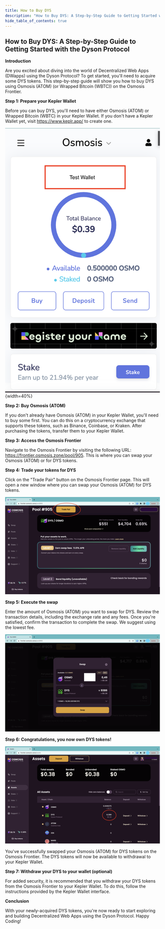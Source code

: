 ```yaml
---
title: How to Buy DYS
description: "How to Buy DYS: A Step-by-Step Guide to Getting Started with the Dyson Protocol"
hide_table_of_contents: true
---
```

## How to Buy DYS: A Step-by-Step Guide to Getting Started with the Dyson Protocol

**Introduction**

Are you excited about diving into the world of Decentralized Web Apps (DWapps) using the Dyson Protocol? To get started, you'll need to acquire some DYS tokens. This step-by-step guide will show you how to buy DYS using Osmosis (ATOM) (or Wrapped Bitcoin (WBTC)) on the Osmosis Frontier.

**Step 1: Prepare your Kepler Wallet**

Before you can buy DYS, you'll need to have either Osmosis (ATOM) or Wrapped Bitcoin (WBTC) in your Kepler Wallet. If you don't have a Kepler Wallet yet, visit https://www.keplr.app/ to create one.

![](./how-to-buy-dys/1.png) {width=40%}

**Step 2: Buy Osmosis (ATOM)**

If you don't already have Osmosis (ATOM) in your Kepler Wallet, you'll need to buy some first. You can do this on a cryptocurrency exchange that supports these tokens, such as Binance, Coinbase, or Kraken. After purchasing the tokens, transfer them to your Kepler Wallet.

**Step 3: Access the Osmosis Frontier**

Navigate to the Osmosis Frontier by visiting the following URL: https://frontier.osmosis.zone/pool/905. This is where you can swap your Osmosis (ATOM) or for DYS tokens.

**Step 4: Trade your tokens for DYS**

Click on the "Trade Pair" button on the Osmosis Frontier page. This will open a new window where you can swap your Osmosis (ATOM) for DYS tokens.

![](./how-to-buy-dys/2.png)

**Step 5: Execute the swap**

Enter the amount of Osmosis (ATOM) you want to swap for DYS. Review the transaction details, including the exchange rate and any fees. Once you're satisfied, confirm the transaction to complete the swap. We suggest using the lowest fee.

![](./how-to-buy-dys/3.png)

**Step 6: Congratulations, you now own DYS tokens!**

![](./how-to-buy-dys/4.png)

You've successfully swapped your Osmosis (ATOM) for DYS tokens on the Osmosis Frontier. The DYS tokens will now be available to withdrawal to your Kepler Wallet.

**Step 7: Withdraw your DYS to your wallet (optional)**

For added security, it is recommended that you withdraw your DYS tokens from the Osmosis Frontier to your Kepler Wallet. To do this, follow the instructions provided by the Kepler Wallet interface.

**Conclusion**

With your newly-acquired DYS tokens, you're now ready to start exploring and building Decentralized Web Apps using the Dyson Protocol. Happy Coding!



